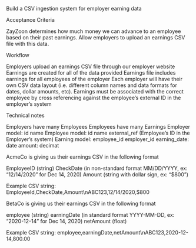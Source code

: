 Build a CSV ingestion system for employer earning data


Acceptance Criteria

ZayZoon determines how much money we can advance to an employee based on their past earnings. Allow employers to upload an earnings CSV file with this data.

Workflow

Employers upload an earnings CSV file through our employer website
Earnings are created for all of the data provided
Earnings file includes earnings for all employees of the employer
Each employer will have their own CSV data layout (i.e. different column names and data formats for dates, dollar amounts, etc). 
Earnings must be associated with the correct employee by cross referencing against the employee’s external ID in the employer’s system

Technical notes

Employers have many Employees
Employees have many Earnings
Employer model:
id
name
Employee model:
id
name
external_ref (Employee’s ID in the Employer’s system)
Earning model:
employee_id
employer_id
earning_date: date
amount: decimat

AcmeCo is giving us their earnings CSV in the following format

EmployeeID (string)
CheckDate (in non-standard format MM/DD/YYYY, ex: “12/14/2020” for Dec 14, 2020)
Amount (string with dollar sign, ex: “$800”)

Example CSV string:
EmployeeId,CheckDate,Amount\nABC123,12/14/2020,$800

BetaCo is giving us their earnings CSV in the following format

employee (string)
earningDate (in standard format YYYY-MM-DD, ex: “2020-12-14” for Dec 14, 2020)
netAmount (float)

Example CSV string:
employee,earningDate,netAmount\nABC123,2020-12-14,800.00
